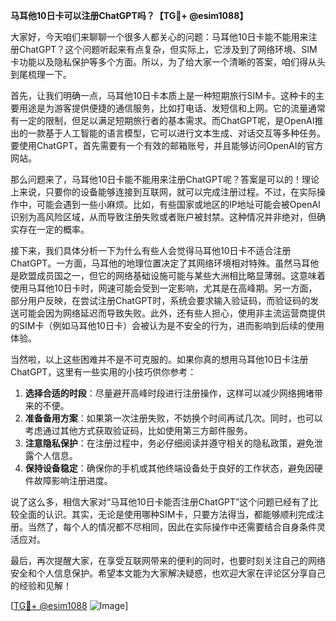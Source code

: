 **马耳他10日卡可以注册ChatGPT吗？【TG💪+ @esim1088】**

大家好，今天咱们来聊聊一个很多人都关心的问题：马耳他10日卡能不能用来注册ChatGPT？这个问题听起来有点复杂，但实际上，它涉及到了网络环境、SIM卡功能以及隐私保护等多个方面。所以，为了给大家一个清晰的答案，咱们得从头到尾梳理一下。

首先，让我们明确一点，马耳他10日卡本质上是一种短期旅行SIM卡。这种卡的主要用途是为游客提供便捷的通信服务，比如打电话、发短信和上网。它的流量通常有一定的限制，但足以满足短期旅行者的基本需求。而ChatGPT呢，是OpenAI推出的一款基于人工智能的语言模型，它可以进行文本生成、对话交互等多种任务。要使用ChatGPT，首先需要有一个有效的邮箱账号，并且能够访问OpenAI的官方网站。

那么问题来了，马耳他10日卡能不能用来注册ChatGPT呢？答案是可以的！理论上来说，只要你的设备能够连接到互联网，就可以完成注册过程。不过，在实际操作中，可能会遇到一些小麻烦。比如，有些国家或地区的IP地址可能会被OpenAI识别为高风险区域，从而导致注册失败或者账户被封禁。这种情况并非绝对，但确实存在一定的概率。

接下来，我们具体分析一下为什么有些人会觉得马耳他10日卡不适合注册ChatGPT。一方面，马耳他的地理位置决定了其网络环境相对特殊。虽然马耳他是欧盟成员国之一，但它的网络基础设施可能与某些大洲相比略显薄弱。这意味着使用马耳他10日卡时，网速可能会受到一定影响，尤其是在高峰期。另一方面，部分用户反映，在尝试注册ChatGPT时，系统会要求输入验证码，而验证码的发送可能会因为网络延迟而导致失败。此外，还有些人担心，使用非主流运营商提供的SIM卡（例如马耳他10日卡）会被认为是不安全的行为，进而影响到后续的使用体验。

当然啦，以上这些困难并不是不可克服的。如果你真的想用马耳他10日卡注册ChatGPT，这里有一些实用的小技巧供你参考：

1. **选择合适的时段**：尽量避开高峰时段进行注册操作，这样可以减少网络拥堵带来的不便。
2. **准备备用方案**：如果第一次注册失败，不妨换个时间再试几次。同时，也可以考虑通过其他方式获取验证码，比如使用第三方邮件服务。
3. **注意隐私保护**：在注册过程中，务必仔细阅读并遵守相关的隐私政策，避免泄露个人信息。
4. **保持设备稳定**：确保你的手机或其他终端设备处于良好的工作状态，避免因硬件故障影响注册进度。

说了这么多，相信大家对“马耳他10日卡能否注册ChatGPT”这个问题已经有了比较全面的认识。其实，无论是使用哪种SIM卡，只要方法得当，都能够顺利完成注册。当然了，每个人的情况都不尽相同，因此在实际操作中还需要结合自身条件灵活应对。

最后，再次提醒大家，在享受互联网带来的便利的同时，也要时刻关注自己的网络安全和个人信息保护。希望本文能为大家解决疑惑，也欢迎大家在评论区分享自己的经验和见解！

[[TG💪+ @esim1088](https://t.me/s/esim1088) ![Image](https://i.postimg.cc/4NQfJmqS/Snipaste-2025-05-13-00-14-12.png)]